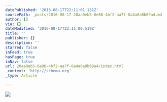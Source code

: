 ```yaml
---
datePublished: '2016-08-17T22:11:01.131Z'
sourcePath: _posts/2016-08-17-20aa0eb5-0e86-4bf2-aa7f-8a4a6a8b69a4.md
author: []
via: {}
dateModified: '2016-08-17T22:11:00.519Z'
title: ''
publisher: {}
description: ''
starred: false
inFeed: true
hasPage: true
inNav: false
url: 20aa0eb5-0e86-4bf2-aa7f-8a4a6a8b69a4/index.html
_context: 'http://schema.org'
_type: Article

---
```

![](https://the-grid-user-content.s3-us-west-2.amazonaws.com/2bbe2322-7988-4f4e-ab11-15b9b432abaf.jpg)